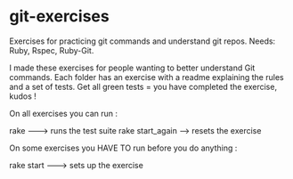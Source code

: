 # git-exercises

Exercises for practicing git commands and understand git repos. 
Needs: Ruby, Rspec, Ruby-Git. 

I made these exercises for people wanting to better understand Git commands. 
Each folder has an exercise with a readme explaining the rules and a set of tests. 
Get all green tests = you have completed the exercise, kudos ! 

On all exercises you can run : 

rake ---> runs the test suite 
rake start_again --> resets the exercise 


On some exercises you HAVE TO run before you do anything : 

rake start ---> sets up the exercise

